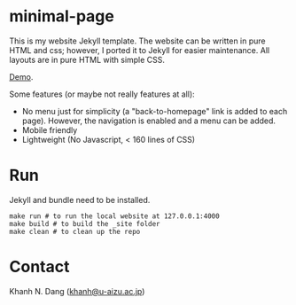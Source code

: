 # minimal-page

This is my website Jekyll template. The website can be written in pure HTML and css; however, I ported it to Jekyll for easier maintenance.
All layouts are in pure HTML with simple CSS.

[Demo](https://u-aizu.ac.jp/~khanh/).

Some features (or maybe not really features at all):
- No menu just for simplicity (a "back-to-homepage" link is added to each page). However, the navigation is enabled and a menu can be added.
- Mobile friendly
- Lightweight (No Javascript, < 160 lines of CSS) 

# Run

Jekyll and bundle need to be installed.
```
make run # to run the local website at 127.0.0.1:4000
make build # to build the _site folder
make clean # to clean up the repo
```

# Contact

Khanh N. Dang (khanh@u-aizu.ac.jp)
